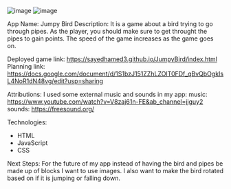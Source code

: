 ![image](https://github.com/user-attachments/assets/52efb47b-8d63-47dd-936b-f93ee2972944)
![image](https://github.com/user-attachments/assets/df77cd33-d33f-4517-9101-dca7adb59b70)

App Name: Jumpy Bird
Description: It is a game about a bird trying to go through pipes. As the player, you should make sure to get throught the pipes to gain points. The speed of the game increases as the game goes on.

Deployed game link: https://sayedhamed3.github.io/JumpyBird/index.html
Planning link: https://docs.google.com/document/d/1S1bzJ151ZZhLZOIT0FDf_qBvQbOgkIsL4NoR1dN48vg/edit?usp=sharing

Attributions: 
I used some external music and sounds in my app:
  music: https://www.youtube.com/watch?v=V8zaj61n-FE&ab_channel=jjguy2
  sounds: https://freesound.org/

Technologies: 
  - HTML
  - JavaScript
  - CSS

Next Steps:
  For the future of my app instead of having the bird and pipes be made up of blocks I want to use images. I also want to make the bird rotated based on if it is jumping or falling down.
